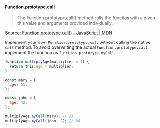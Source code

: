 #### Function.prototype.call

> The Function.prototype.call() method calls the function with a given this value and arguments provided individually.

Source: [Function.prototype.call() - JavaScript | MDN](https://developer.mozilla.org/en-US/docs/Web/JavaScript/Reference/Global_Objects/Function/call)

Implement your own `Function.prototype.call` without calling the native `call` method. 
To avoid overwriting the actual `Function.prototype.call`, implement the function as `Function.prototype.myCall`.

```js
function multiplyAge(multiplier = 1) {
  return this.age * multiplier;
}

const mary = {
  age: 21,
};

const john = {
  age: 42,
};

multiplyAge.myCall(mary); // 21
multiplyAge.myCall(john, 2); // 84
```